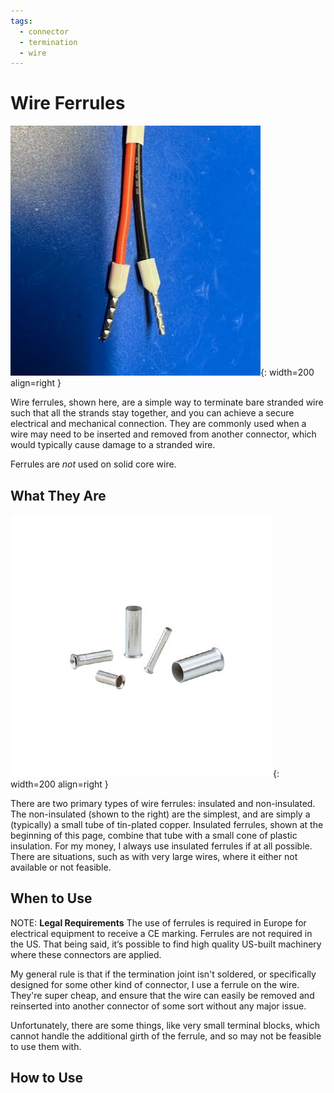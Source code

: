 ```yaml
---
tags:
  - connector
  - termination
  - wire
---
```

# Wire Ferrules

![A pair of wires with wire ferrules](img/ferrule.jpg){: width=200 align=right }

Wire ferrules, shown here, are a simple way to terminate bare stranded
wire such that all the strands stay together, and you can achieve a
secure electrical and mechanical connection. They are commonly used when
a wire may need to be inserted and removed from another connector, which
would typically cause damage to a stranded wire.

Ferrules are _not_ used on solid core wire.


## What They Are

![Uninsulated wire ferrule](img/uninsulated-ferrule.jpg){: width=200 align=right }

There are two primary types of wire ferrules: insulated and
non-insulated. The non-insulated (shown to the right) are the simplest,
and are simply a (typically) a small tube of tin-plated copper.
Insulated ferrules, shown at the beginning of this page, combine that
tube with a small cone of plastic insulation. For my money, I always use
insulated ferrules if at all possible. There are situations, such as
with very large wires, where it either not available or not feasible.

## When to Use

NOTE: **Legal Requirements** The use of ferrules is required in Europe
for electrical equipment to receive a CE marking. Ferrules are  not
required in the US. That being said, it’s possible to find high quality
US-built machinery where these connectors are applied. 

My general rule is that if the termination joint isn't soldered, or
specifically designed for some other kind of connector, I use a ferrule
on the wire. They're super cheap, and ensure that the wire can easily be
removed and reinserted into another connector of some sort without any
major issue. 

Unfortunately, there are some things, like very small terminal blocks,
which cannot handle the additional girth of the ferrule, and so may not
be feasible to use them with.

## How to Use

<!--
TODO: Add a video showing how to use.
-->